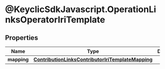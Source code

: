 # @KeyclicSdkJavascript.OperationLinksOperatorIriTemplate

## Properties
Name | Type | Description | Notes
------------ | ------------- | ------------- | -------------
**mapping** | [**ContributionLinksContributorIriTemplateMapping**](ContributionLinksContributorIriTemplateMapping.md) |  | [optional] 



